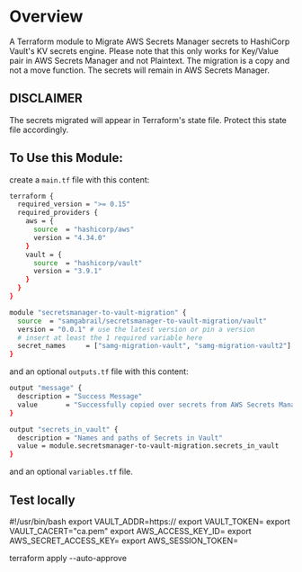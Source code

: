# Overview

A Terraform module to Migrate AWS Secrets Manager secrets to HashiCorp Vault's KV secrets engine. Please note that this only works for Key/Value pair in AWS Secrets Manager and not Plaintext. The migration is a copy and not a move function. The secrets will remain in AWS Secrets Manager.

## DISCLAIMER

The secrets migrated will appear in Terraform's state file. Protect this state file accordingly.

## To Use this Module:

create a `main.tf` file with this content:
```bash
terraform {
  required_version = ">= 0.15"
  required_providers {
    aws = {
      source  = "hashicorp/aws"
      version = "4.34.0"
    }
    vault = {
      source  = "hashicorp/vault"
      version = "3.9.1"
    }
  }
}

module "secretsmanager-to-vault-migration" {
  source  = "samgabrail/secretsmanager-to-vault-migration/vault"
  version = "0.0.1" # use the latest version or pin a version
  # insert at least the 1 required variable here
  secret_names     = ["samg-migration-vault", "samg-migration-vault2"]
}
```

and an optional `outputs.tf` file with this content:
```bash
output "message" {
  description = "Success Message"
  value       = "Successfully copied over secrets from AWS Secrets Manager to HashiCorp Vault! Here are the secret names and paths below:"
}

output "secrets_in_vault" {
  description = "Names and paths of Secrets in Vault"
  value = module.secretsmanager-to-vault-migration.secrets_in_vault
}
```

and an optional `variables.tf` file.

## Test locally

#!/usr/bin/bash
export VAULT_ADDR=https://
export VAULT_TOKEN=
export VAULT_CACERT="ca.pem"
export AWS_ACCESS_KEY_ID=
export AWS_SECRET_ACCESS_KEY=
export AWS_SESSION_TOKEN=

terraform apply --auto-approve